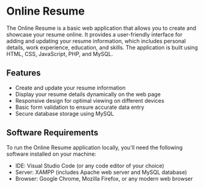 # Online Resume

The Online Resume is a basic web application that allows you to create and showcase your resume online. It provides a user-friendly interface for adding and updating your resume information, which includes personal details, work experience, education, and skills. The application is built using HTML, CSS, JavaScript, PHP, and MySQL.

## Features

- Create and update your resume information
- Display your resume details dynamically on the web page
- Responsive design for optimal viewing on different devices
- Basic form validation to ensure accurate data entry
- Secure database storage using MySQL

## Software Requirements

To run the Online Resume application locally, you'll need the following software installed on your machine:

- IDE: Visual Studio Code (or any code editor of your choice)
- Server: XAMPP (includes Apache web server and MySQL database)
- Browser: Google Chrome, Mozilla Firefox, or any modern web browser



